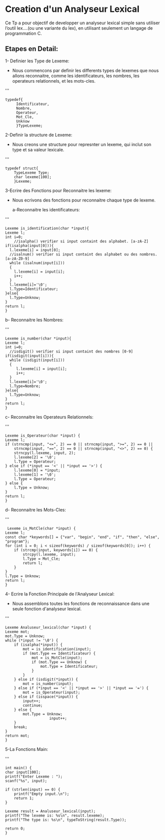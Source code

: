 # Creation d'un Analyseur Lexical
Ce Tp a pour objectif de developper un analyseur lexical simple sans utiliser l’outil lex….(ou une variante du lex), en utilisant seulement 
un langage de programmation C.

## Etapes en Detail:
1- Definier les Type de Lexeme:

- Nous commencons par definir les differents types de lexemes que nous allons reconnaitre, comme les identificateurs, les nombres, les operateurs relationnels, et les mots-cles.

'''

    typedef{
         Identificateur,
         Nombre,
         Operateur,
         Mot_Cle,
         Unknow
         }TypeLexeme;
  
2-Definir la structure de Lexeme:
  - Nous creons une structure pour represnter un lexeme, qui inclut son type et sa valeur lexicale.

'''

    typedef struct{
        TypeLexeme Type;
        char lexeme[100];
        }Lexeme;

3-Ecrire des Fonctions pour Reconnaitre les lexeme:
  - Nous ecrivons des fonctions pour reconnaitre chaque type de lexeme.
   
     a-Reconnaitre  les identificateurs:

'''

    Lexeme is_identification(char *input){
    Lexeme l;  
    int i=0;
        //isalpha() verifier si input containt des alphabet. [a-zA-Z]
    if(isalpha(input[0])){  
      l.lexeme[i] = input[0];
      //isalnum() verifier si input containt des alphabet ou des nombres.[a-zA-Z0-9]
      while (isalnum(input[i]))   
      {
        l.lexeme[i] = input[i];
        i++;
      }
      l.lexeme[i]='\0';
      l.Type=Identificateur;
    }else{
      l.Type=Unknow;
    }
    return l;
    }
  
    
   b- Reconnaitre  les Nombres:

'''

    Lexeme is_number(char *input){
    Lexeme l;
    int i=0;
      //isdigit() verifier si input containt des nombres [0-9]
    if(isdigit(input[i])){
      while (isdigit(input[i]))
      {
         l.lexeme[i] = input[i];
         i++;
      }
      l.lexeme[i]='\0';
      l.Type=Nombre;
    }else{
      l.Type=Unknow;
    }
    return l;
    }

   c- Reconnaitre  les Operateurs Relationnels:

'''

    Lexeme is_Operateur(char *input) {
    Lexeme l;
    if (strncmp(input, "<=", 2) == 0 || strncmp(input, ">=", 2) == 0 ||
        strncmp(input, "==", 2) == 0 || strncmp(input, "<>", 2) == 0) {
        strncpy(l.lexeme, input, 2);
        l.lexeme[2] = '\0';
        l.Type = Operateur;
    } else if (*input == '<' || *input == '>') {
        l.lexeme[0] = *input;
        l.lexeme[1] = '\0';
        l.Type = Operateur;
    } else {
        l.Type = Unknow;
    }
    return l;
    }

   d- Reconnaitre  les Mots-Cles:

'''

     Lexeme is_MotCle(char *input) {
    Lexeme l;
    const char *keywords[] = {"var", "begin", "end", "if", "then", "else", "program"};
    for (int i = 0; i < sizeof(keywords) / sizeof(keywords[0]); i++) { 
        if (strcmp(input, keywords[i]) == 0) {
            strcpy(l.lexeme, input);
            l.Type = Mot_Cle;
            return l;
        }
    }
    l.Type = Unknow;
    return l;
    }

 4- Ecrire la Fonction Principale de l'Analyseur Lexical:
   - Nous assemblons toutes les fonctions de reconnaissance dans une seule fonction d'analyseur lexical.

'''

    Lexeme Analuseur_lexical(char *input) {
    Lexeme mot;
    mot.Type = Unknow; 
    while (*input != '\0') {
        if (isalpha(*input)) {
            mot = is_identification(input);
            if (mot.Type == Identificateur) { 
                mot = is_MotCle(input);
                if (mot.Type == Unknow) { 
                    mot.Type = Identificateur;
                }
            }
        } else if (isdigit(*input)) {
            mot = is_number(input);
        } else if (*input == '<' || *input == '>' || *input == '=') {
            mot = is_Operateur(input);
        } else if (isspace(*input)) {
            input++;
            continue;
        } else {
            mot.Type = Unknow;
                        input++; 
        }
        break; 
    }
    return mot;
    }

5-La Fonctions Main:

'''
 
    int main() {
    char input[100];
    printf("Enter Lexeme : ");
    scanf("%s", input);

    if (strlen(input) == 0) {
        printf("Empty input.\n");
        return 1;
    }

    Lexeme result = Analuseur_lexical(input); 
    printf("The lexeme is: %s\n", result.lexeme);
    printf("The type is: %s\n", typeToString(result.Type));

    return 0;
    }
